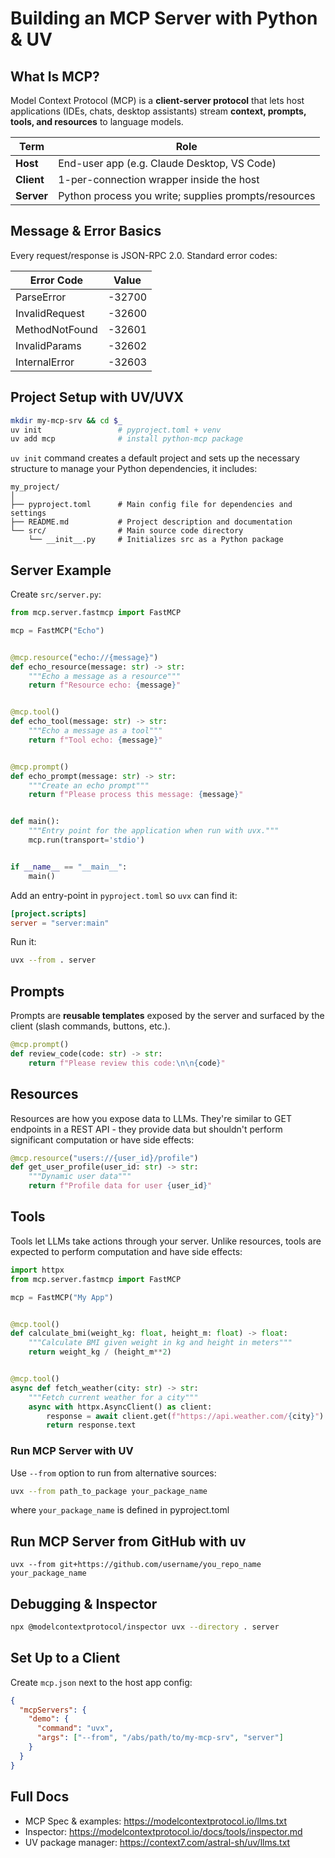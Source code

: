 # Building an MCP Server with Python & UV

## What Is MCP?

Model Context Protocol (MCP) is a **client-server protocol** that lets host applications (IDEs, chats, desktop assistants) stream **context, prompts, tools, and resources** to language models.

| Term       | Role                                                 |
| ---------- | ---------------------------------------------------- |
| **Host**   | End-user app (e.g. Claude Desktop, VS Code)          |
| **Client** | 1-per-connection wrapper inside the host             |
| **Server** | Python process you write; supplies prompts/resources |

## Message & Error Basics

Every request/response is JSON-RPC 2.0. Standard error codes:

| Error Code      | Value   |
| --------------- | ------- |
| ParseError      | -32700  |
| InvalidRequest  | -32600  |
| MethodNotFound  | -32601  |
| InvalidParams   | -32602  |
| InternalError   | -32603  |

## Project Setup with UV/UVX

```bash
mkdir my-mcp-srv && cd $_
uv init                 # pyproject.toml + venv
uv add mcp              # install python-mcp package
```

`uv init` command creates a default project and sets up the necessary structure to manage your Python dependencies, it includes:

```
my_project/
│
├── pyproject.toml      # Main config file for dependencies and settings
├── README.md           # Project description and documentation 
└── src/                # Main source code directory
    └── __init__.py     # Initializes src as a Python package
```

## Server Example

Create `src/server.py`:

```python
from mcp.server.fastmcp import FastMCP

mcp = FastMCP("Echo")


@mcp.resource("echo://{message}")
def echo_resource(message: str) -> str:
    """Echo a message as a resource"""
    return f"Resource echo: {message}"


@mcp.tool()
def echo_tool(message: str) -> str:
    """Echo a message as a tool"""
    return f"Tool echo: {message}"


@mcp.prompt()
def echo_prompt(message: str) -> str:
    """Create an echo prompt"""
    return f"Please process this message: {message}"


def main():
    """Entry point for the application when run with uvx."""
    mcp.run(transport='stdio')


if __name__ == "__main__":
    main()
```

Add an entry-point in `pyproject.toml` so `uvx` can find it:

```toml
[project.scripts]
server = "server:main"
```

Run it:

```bash
uvx --from . server
```

## Prompts

Prompts are **reusable templates** exposed by the server and surfaced by the client (slash commands, buttons, etc.).

```python
@mcp.prompt()
def review_code(code: str) -> str:
    return f"Please review this code:\n\n{code}"
```

## Resources

Resources are how you expose data to LLMs. They're similar to GET endpoints in a REST API - they provide data but shouldn't perform significant computation or have side effects:

```python
@mcp.resource("users://{user_id}/profile")
def get_user_profile(user_id: str) -> str:
    """Dynamic user data"""
    return f"Profile data for user {user_id}"
```

## Tools

Tools let LLMs take actions through your server. Unlike resources, tools are expected to perform computation and have side effects:

```python
import httpx
from mcp.server.fastmcp import FastMCP

mcp = FastMCP("My App")


@mcp.tool()
def calculate_bmi(weight_kg: float, height_m: float) -> float:
    """Calculate BMI given weight in kg and height in meters"""
    return weight_kg / (height_m**2)


@mcp.tool()
async def fetch_weather(city: str) -> str:
    """Fetch current weather for a city"""
    async with httpx.AsyncClient() as client:
        response = await client.get(f"https://api.weather.com/{city}")
        return response.text
```

### Run MCP Server with UV

Use `--from` option to run from alternative sources:

```bash
uvx --from path_to_package your_package_name
``` 
where `your_package_name` is defined in pyproject.toml

## Run MCP Server from GitHub with uv

```uvx --from git+https://github.com/username/you_repo_name your_package_name```

## Debugging & Inspector

```bash
npx @modelcontextprotocol/inspector uvx --directory . server
```

## Set Up to a Client

Create `mcp.json` next to the host app config:

```json
{
  "mcpServers": {
    "demo": {
      "command": "uvx",
      "args": ["--from", "/abs/path/to/my-mcp-srv", "server"]
    }
  }
}
```

## Full Docs

* MCP Spec & examples: https://modelcontextprotocol.io/llms.txt
* Inspector: https://modelcontextprotocol.io/docs/tools/inspector.md
* UV package manager: https://context7.com/astral-sh/uv/llms.txt
